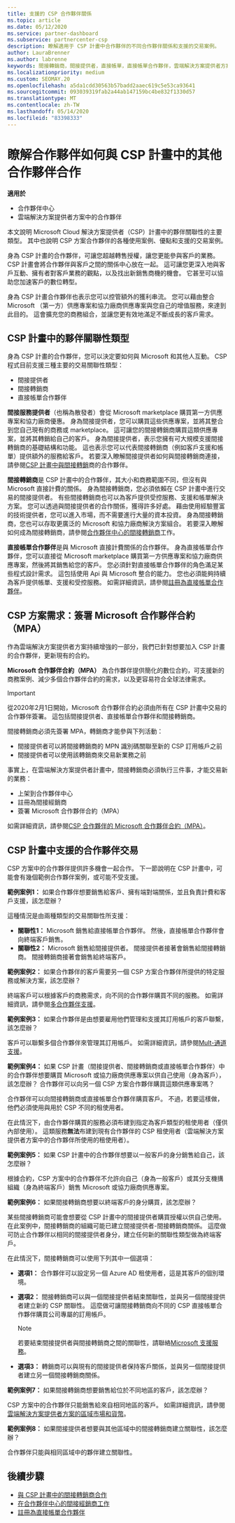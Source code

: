```yaml
---
title: 支援的 CSP 合作夥伴關係
ms.topic: article
ms.date: 05/12/2020
ms.service: partner-dashboard
ms.subservice: partnercenter-csp
description: 瞭解適用于 CSP 計畫中合作夥伴的不同合作夥伴關係和支援的交易案例。
author: LauraBrenner
ms.author: labrenne
keywords: 間接轉銷商，間接提供者，直接帳單，直接帳單合作夥伴，雲端解決方案提供者方案，CSP 方案，CSP 合作夥伴，CSP 交易
ms.localizationpriority: medium
ms.custom: SEOMAY.20
ms.openlocfilehash: a5da1cdd30563b57badd2aaec619c5e53ca93641
ms.sourcegitcommit: 093039319fab2a44ab147159bc4be832f1330d57
ms.translationtype: MT
ms.contentlocale: zh-TW
ms.lasthandoff: 05/14/2020
ms.locfileid: "83398333"
---
```

# <a name="learn-how-partners-can-work-with-other-partners-in-the-csp-program"></a>瞭解合作夥伴如何與 CSP 計畫中的其他合作夥伴合作

**適用於**

- 合作夥伴中心
- 雲端解決方案提供者方案中的合作夥伴

本文說明 Microsoft Cloud 解決方案提供者（CSP）計畫中的夥伴關聯性的主要類型。 其中也說明 CSP 方案合作夥伴的各種使用案例、優點和支援的交易案例。

身為 CSP 計畫的合作夥伴，可讓您超越轉售授權，讓您更能參與客戶的業務。 CSP 計畫會將合作夥伴與客戶之間的關係中心放在一起。 這可讓您更深入地與客戶互動、擁有者對客戶業務的觀點，以及找出新銷售商機的機會。 它甚至可以協助您加速客戶的數位轉型。

身為 CSP 計畫合作夥伴也表示您可以控管額外的獲利串流。 您可以藉由整合 Microsoft （第一方）供應專案和協力廠商供應專案與您自己的增值服務，來達到此目的。 這會擴充您的商務組合，並讓您更有效地滿足不斷成長的客戶需求。

## <a name="types-of-partner-relationships-in-the-csp-program"></a>CSP 計畫中的夥伴關聯性類型

身為 CSP 計畫的合作夥伴，您可以決定要如何與 Microsoft 和其他人互動。 CSP 程式目前支援三種主要的交易關聯性類型：

- 間接提供者
- 間接轉銷商
- 直接帳單合作夥伴

**間接服務提供者**（也稱為散發者）會從 Microsoft marketplace 購買第一方供應專案和協力廠商優惠。 身為間接提供者，您可以購買這些供應專案，並將其整合到您自己現有的商務或 marketplace。 這可讓您的間接轉銷商購買這類供應專案，並將其轉銷給自己的客戶。 身為間接提供者，表示您擁有可大規模支援間接轉銷商的基礎結構和功能。 這也表示您可以代表間接轉銷商（例如客戶支援和帳單）提供額外的服務給客戶。 若要深入瞭解間接提供者如何與間接轉銷商連接，請參閱[CSP 計畫中與間接轉銷](indirect-provider-tasks-in-partner-center.md)商的合作夥伴。

**間接轉銷商**是 CSP 計畫中的合作夥伴，其大小和商務範圍不同，但沒有與 Microsoft 直接計費的關係。 身為間接轉銷商，您必須依賴在 CSP 計畫中進行交易的間接提供者。 有些間接轉銷商也可以為客戶提供受控服務、支援和帳單解決方案。 您可以透過與間接提供者的合作關係，獲得許多好處。 藉由使用經驗豐富的技術提供者，您可以進入市場，而不需要進行大量的資本投資。 身為間接轉銷商，您也可以存取更廣泛的 Microsoft 和協力廠商解決方案組合。 若要深入瞭解如何成為間接轉銷商，請參閱[合作夥伴中心的間接轉銷商](indirect-reseller-tasks-in-partner-center.md)工作。

**直接帳單合作夥伴**是與 Microsoft 直接計費關係的合作夥伴。 身為直接帳單合作夥伴，您可以直接從 Microsoft marketplace 購買第一方供應專案和協力廠商供應專案，然後將其銷售給您的客戶。 您必須針對直接帳單合作夥伴的角色滿足某些程式設計需求。 這包括使用 Api 與 Microsoft 整合的能力。 您也必須能夠持續為客戶提供帳單、支援和受控服務。 如需詳細資訊，請參閱[註冊為直接帳單合作夥伴](enrolling-in-the-csp-program.md#enroll-as-a-direct-bill-partner)。

## <a name="csp-program-requirements-signing-the-microsoft-partner-agreement-mpa"></a>CSP 方案需求：簽署 Microsoft 合作夥伴合約（MPA）

作為雲端解決方案提供者方案持續增強的一部分，我們已針對想要加入 CSP 計畫的合作夥伴，更新現有的合約。

**Microsoft 合作夥伴合約（MPA）** 為合作夥伴提供簡化的數位合約，可支援新的商務案例、減少多個合作夥伴合約的需求，以及更容易符合全球法律需求。

>[!IMPORTANT]
> 從2020年2月1日開始，Microsoft 合作夥伴合約必須由所有在 CSP 計畫中交易的合作夥伴簽署。 這包括間接提供者、直接帳單合作夥伴和間接轉銷商。

間接轉銷商必須先簽署 MPA，轉銷商才能參與下列活動：

- 間接提供者可以將間接轉銷商的 MPN 識別碼關聯至新的 CSP 訂用帳戶之前
- 間接提供者可以使用該轉銷商來交易新業務之前

事實上，在雲端解決方案提供者計畫中，間接轉銷商必須執行三件事，才能交易新的業務：

- 上架到合作夥伴中心
- 註冊為間接經銷商
- 簽署 Microsoft 合作夥伴合約（MPA）

如需詳細資訊，請參閱[CSP 合作夥伴的 Microsoft 合作夥伴合約（MPA）](microsoft-partner-agreement.md)。

## <a name="supported-partner-transactions-in-the-csp-program"></a>CSP 計畫中支援的合作夥伴交易

CSP 方案中的合作夥伴提供許多機會一起合作。 下一節說明在 CSP 計畫中，可能會有幾個範例合作夥伴案例，或可能不受支援。

**範例案例1：** 如果合作夥伴想要銷售給客戶、擁有端對端關係，並且負責計費和客戶支援，該怎麼辦？

這種情況是由兩種類型的交易關聯性所支援：

- **關聯性1：** Microsoft 銷售給直接帳單合作夥伴。 然後，直接帳單合作夥伴會向終端客戶銷售。<br>
- **關聯性2：** Microsoft 銷售給間接提供者。 間接提供者接著會銷售給間接轉銷商。 間接轉銷商接著會銷售給終端客戶。</br>

**範例案例2：** 如果合作夥伴的客戶需要另一個 CSP 方案合作夥伴所提供的特定服務或解決方案，該怎麼辦？

終端客戶可以根據客戶的商務需求，向不同的合作夥伴購買不同的服務。 如需詳細資訊，請參閱[多合作夥伴支援](multipartner.md)。

**範例案例3：** 如果合作夥伴是由想要雇用他們管理和支援其訂用帳戶的客戶聯繫，該怎麼辦？

客戶可以聯繫多個合作夥伴來管理其訂用帳戶。 如需詳細資訊，請參閱[Mult-通道支援](multichannel.md)。

**範例案例4：** 如果 CSP 計畫（間接提供者、間接轉銷商或直接帳單合作夥伴）中的合作夥伴想要購買 Microsoft 或協力廠商供應專案以供自己使用（身為客戶），該怎麼辦？ 合作夥伴可以向另一個 CSP 方案合作夥伴購買這類供應專案嗎？

合作夥伴可以向間接轉銷商或直接帳單合作夥伴購買客戶。 不過，若要這樣做，他們必須使用與用於 CSP 不同的租使用者。

在此情況下，由合作夥伴購買的服務必須布建到指定為客戶類型的租使用者（僅供內部使用）。 這類服務**無法**布建到現有合作夥伴的 CSP 租使用者（雲端解決方案提供者方案中的合作夥伴所使用的租使用者）。</br>

**範例案例5：** 如果 CSP 計畫中的合作夥伴想要以一般客戶的身分銷售給自己，該怎麼辦？

根據合約，CSP 方案中的合作夥伴不允許向自己（身為一般客戶）或其分支機搆組織（身為終端客戶）銷售 Microsoft 或協力廠商供應專案。

**範例案例6：** 如果間接轉銷商想要以終端客戶的身分購買，該怎麼辦？

某些間接轉銷商可能會想要從 CSP 計畫中的間接提供者購買授權以供自己使用。 在此案例中，間接轉銷商的組織可能已建立間接提供者-間接轉銷商關係。 這麼做可防止合作夥伴以相同的間接提供者身分，建立任何新的關聯性類型做為終端客戶。

在此情況下，間接轉銷商可以使用下列其中一個選項：

- **選項1：** 合作夥伴可以設定另一個 Azure AD 租使用者，這是其客戶的個別環境。

- **選項2：** 間接轉銷商可以與一個間接提供者結束關聯性，並與另一個間接提供者建立新的 CSP 關聯性。 這麼做可讓間接轉銷商向不同的 CSP 直接帳單合作夥伴購買公司專屬的訂用帳戶。

   >[!NOTE]
   >若要結束間接提供者與間接轉銷商之間的關聯性，請聯絡[Microsoft 支援服務](support-from-microsoft.md)。

- **選項3：** 轉銷商可以與現有的間接提供者保持客戶關係，並與另一個間接提供者建立另一個間接轉銷商關係。

**範例案例7：** 如果間接轉銷商想要銷售給位於不同地區的客戶，該怎麼辦？

CSP 方案中的合作夥伴只能銷售給來自相同地區的客戶。 如需詳細資訊，請參閱[雲端解決方案提供者方案的區域市場和貨幣](regional-authorization-overview.md)。

**範例案例8：** 如果間接提供者想要與其他區域中的間接轉銷商建立關聯性，該怎麼辦？

合作夥伴只能與相同區域中的夥伴建立關聯性。

## <a name="next-steps"></a>後續步驟

- [與 CSP 計畫中的間接轉銷商合作](indirect-provider-tasks-in-partner-center.md)
- [在合作夥伴中心的間接經銷商工作](indirect-reseller-tasks-in-partner-center.md)
- [註冊為直接帳單合作夥伴](enrolling-in-the-csp-program.md#enroll-as-a-direct-bill-partner)